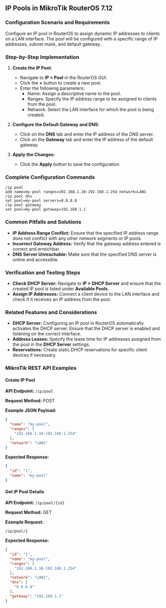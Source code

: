 ## IP Pools in MikroTik RouterOS 7.12

### Configuration Scenario and Requirements

Configure an IP pool in RouterOS to assign dynamic IP addresses to clients on a LAN interface. The pool will be configured with a specific range of IP addresses, subnet mask, and default gateway.

### Step-by-Step Implementation

1. **Create the IP Pool:**
   - Navigate to **IP > Pool** in the RouterOS GUI.
   - Click the **+** button to create a new pool.
   - Enter the following parameters:
     - Name: Assign a descriptive name to the pool.
     - Ranges: Specify the IP address range to be assigned to clients from the pool.
     - Network: Select the LAN interface for which the pool is being created.

2. **Configure the Default Gateway and DNS:**
   - Click on the **DNS** tab and enter the IP address of the DNS server.
   - Click on the **Gateway** tab and enter the IP address of the default gateway.

3. **Apply the Changes:**
   - Click the **Apply** button to save the configuration.

### Complete Configuration Commands

```
/ip pool
add name=my-pool ranges=192.168.1.10-192.168.1.254 network=LAN1
/ip pool dns
set pool=my-pool servers=8.8.8.8
/ip pool gateway
set pool=my-pool gateway=192.168.1.1
```

### Common Pitfalls and Solutions

- **IP Address Range Conflict:** Ensure that the specified IP address range does not conflict with any other network segments or IP pools.
- **Incorrect Gateway Address:** Verify that the gateway address entered is correct and erreichbar.
- **DNS Server Unreachable:** Make sure that the specified DNS server is online and accessible.

### Verification and Testing Steps

- **Check DHCP Server:** Navigate to **IP > DHCP Server** and ensure that the created IP pool is listed under **Available Pools**.
- **Assign IP Addresses:** Connect a client device to the LAN interface and check if it receives an IP address from the pool.

### Related Features and Considerations

- **DHCP Server:** Configuring an IP pool in RouterOS automatically activates the DHCP server. Ensure that the DHCP server is enabled and listening on the correct interface.
- **Address Leases:** Specify the lease time for IP addresses assigned from the pool in the **DHCP Server** settings.
- **Reservations:** Create static DHCP reservations for specific client devices if necessary.

### MikroTik REST API Examples

#### Create IP Pool

**API Endpoint:** `/ip/pool`

**Request Method:** POST

**Example JSON Payload:**

```json
{
  "name": "my-pool",
  "ranges": [
    "192.168.1.10-192.168.1.254"
  ],
  "network": "LAN1"
}
```

**Expected Response:**

```json
{
  "id": "1",
  "name": "my-pool"
}
```

#### Get IP Pool Details

**API Endpoint:** `/ip/pool/{id}`

**Request Method:** GET

**Example Request:**

```
/ip/pool/1
```

**Expected Response:**

```json
{
  "id": "1",
  "name": "my-pool",
  "ranges": [
    "192.168.1.10-192.168.1.254"
  ],
  "network": "LAN1",
  "dns": [
    "8.8.8.8"
  ],
  "gateway": "192.168.1.1"
}
```